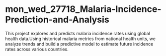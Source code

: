 # mon_wed_27718_Malaria-Incidence-Prediction-and-Analysis
This project explores and predicts malaria incidence rates using global health data.Using historical malaria metrics from national health units, we analyze trends and build a predictive model to estimate future incidence rates across various countries.

